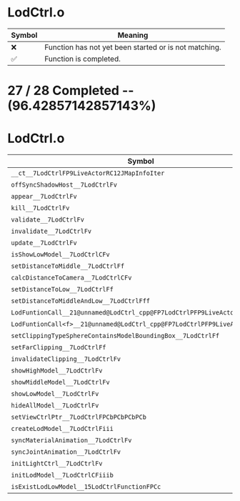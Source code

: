 # LodCtrl.o
| Symbol | Meaning 
| ------------- | ------------- 
| :x: | Function has not yet been started or is not matching. 
| :white_check_mark: | Function is completed. 


# 27 / 28 Completed -- (96.42857142857143%)
# LodCtrl.o
| Symbol | Decompiled? |
| ------------- | ------------- |
| `__ct__7LodCtrlFP9LiveActorRC12JMapInfoIter` | :white_check_mark: |
| `offSyncShadowHost__7LodCtrlFv` | :white_check_mark: |
| `appear__7LodCtrlFv` | :white_check_mark: |
| `kill__7LodCtrlFv` | :white_check_mark: |
| `validate__7LodCtrlFv` | :white_check_mark: |
| `invalidate__7LodCtrlFv` | :white_check_mark: |
| `update__7LodCtrlFv` | :x: |
| `isShowLowModel__7LodCtrlCFv` | :white_check_mark: |
| `setDistanceToMiddle__7LodCtrlFf` | :white_check_mark: |
| `calcDistanceToCamera__7LodCtrlCFv` | :white_check_mark: |
| `setDistanceToLow__7LodCtrlFf` | :white_check_mark: |
| `setDistanceToMiddleAndLow__7LodCtrlFff` | :white_check_mark: |
| `LodFuntionCall__21@unnamed@LodCtrl_cpp@FP7LodCtrlPFP9LiveActor_v` | :white_check_mark: |
| `LodFuntionCall<f>__21@unnamed@LodCtrl_cpp@FP7LodCtrlPFP9LiveActorf_vf_v` | :white_check_mark: |
| `setClippingTypeSphereContainsModelBoundingBox__7LodCtrlFf` | :white_check_mark: |
| `setFarClipping__7LodCtrlFf` | :white_check_mark: |
| `invalidateClipping__7LodCtrlFv` | :white_check_mark: |
| `showHighModel__7LodCtrlFv` | :white_check_mark: |
| `showMiddleModel__7LodCtrlFv` | :white_check_mark: |
| `showLowModel__7LodCtrlFv` | :white_check_mark: |
| `hideAllModel__7LodCtrlFv` | :white_check_mark: |
| `setViewCtrlPtr__7LodCtrlFPCbPCbPCbPCb` | :white_check_mark: |
| `createLodModel__7LodCtrlFiii` | :white_check_mark: |
| `syncMaterialAnimation__7LodCtrlFv` | :white_check_mark: |
| `syncJointAnimation__7LodCtrlFv` | :white_check_mark: |
| `initLightCtrl__7LodCtrlFv` | :white_check_mark: |
| `initLodModel__7LodCtrlCFiiib` | :white_check_mark: |
| `isExistLodLowModel__15LodCtrlFunctionFPCc` | :white_check_mark: |
